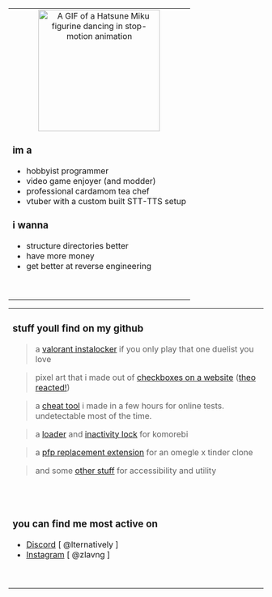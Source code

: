 <div align="center">
    <table>
        <tbody>
            <tr>
                <td>
                    <div align="center">
                        <img src="https://i.pinimg.com/originals/a2/19/42/a21942c7c30ae881f1cefefcc8cdae63.gif" alt="A GIF of a Hatsune Miku figurine dancing in stop-motion animation" width="240">
                    </div>
                    <h3>
                        im a
                    </h3>
                    <ul>
                        <li>
                            hobbyist programmer
                        </li>
                        <li>
                            video game enjoyer (and modder)
                        </li>
                        <li>
                            professional cardamom tea chef
                        </li>
                        <li>
                            vtuber with a custom built STT-TTS setup
                        </li>
                    </ul>
                    <h3>
                        i wanna
                    </h3>
                    <ul>
                        <li>
                            structure directories better
                        </li>
                        <li>
                            have more money
                        </li>
                        <li>
                            get better at reverse engineering
                        </li>
                    </ul>
                    <p>&nbsp;</p>
                </td>
            </tr>
        </tbody>
    </table>
</div>

<div align="center">
    <table style="width: 100%;">
        <tbody>
            <tr>
                <td>
                    <h3>stuff youll find on my github</h3>
                    <blockquote>a <a href="https://github.com/SuppliedOrange/VALORANT-Instalocker">valorant instalocker</a> if you only play that one duelist you love</blockquote>
                    <blockquote>pixel art that i made out of <a href="https://github.com/SuppliedOrange/obcb-contraptions">checkboxes on a website</a> (<a href="https://youtu.be/hTxArh6tBHY?si=nphmr2JWVQ9FJcSh&t=2068">theo reacted!</a>)</blockquote>
                    <blockquote>a <a href="https://github.com/SuppliedOrange/digital-cheatsheet">cheat tool</a> i made in a few hours for online tests. undetectable most of the time.</blockquote>
                    <blockquote>a <a href="https://github.com/SuppliedOrange/komorebi-loading">loader</a> and <a href="https://github.com/SuppliedOrange/InactivityMonitor">inactivity lock</a> for komorebi </blockquote>
                    <blockquote>a <a href="https://github.com/SuppliedOrange/Chatroulette-Custom-Selfie">pfp replacement extension</a> for an omegle x tinder clone</blockquote>
                    <blockquote>and some <a href="https://github.com/SuppliedOrange?tab=repositories">other stuff</a> for accessibility and utility</blockquote>
                    <p>&nbsp;</p>
                </td>
            </tr>
            <tr>
                <td>
                    <h3>
                        you can find me most active on
                    </h3>
                    <ul>
                        <li>
                            <a href="https://discord.com/users/735322421862727760">Discord</a> [ @lternatively ]
                        </li>
                        <li>
                            <a href="https://www.instagram.com/zlavng/">Instagram</a> [ @zlavng ]
                        </li>
                    </ul>
                    <p>&nbsp;</p>
                </td>
            </tr>
        </tbody>
    </table>
</div>

